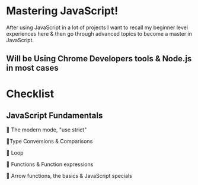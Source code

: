 # Mastering JavaScript!

After using JavaScript in a lot of projects I want to recall my beginner level experiences here & then go through advanced topics to become a master in JavaScript. 

## Will be Using Chrome Developers tools & Node.js in most cases  

# Checklist

## JavaScript Fundamentals

:black_square_button:  The modern mode, "use strict"
 
:black_square_button:Type Conversions & Comparisons

:black_square_button: Loop

:black_square_button: Functions &
Function expressions

:black_square_button: Arrow functions, the basics & JavaScript specials